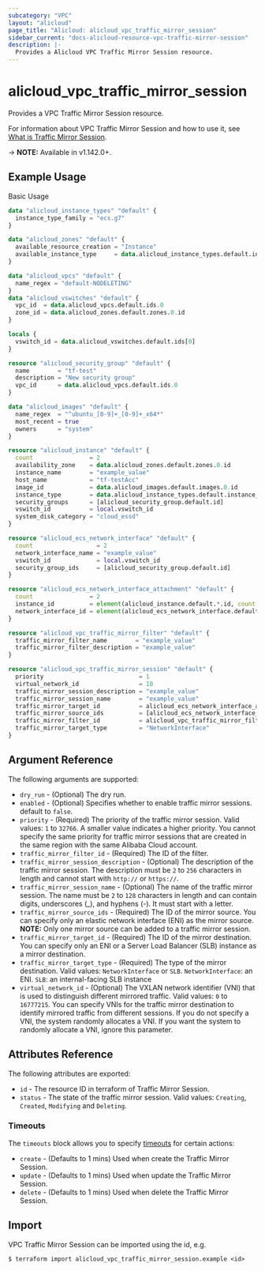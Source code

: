 ```yaml
---
subcategory: "VPC"
layout: "alicloud"
page_title: "Alicloud: alicloud_vpc_traffic_mirror_session"
sidebar_current: "docs-alicloud-resource-vpc-traffic-mirror-session"
description: |-
  Provides a Alicloud VPC Traffic Mirror Session resource.
---
```


# alicloud\_vpc\_traffic\_mirror\_session

Provides a VPC Traffic Mirror Session resource.

For information about VPC Traffic Mirror Session and how to use it, see [What is Traffic Mirror Session](https://www.alibabacloud.com/help/en/doc-detail/261364.htm).

-> **NOTE:** Available in v1.142.0+.

## Example Usage

Basic Usage

```terraform
data "alicloud_instance_types" "default" {
  instance_type_family = "ecs.g7"
}

data "alicloud_zones" "default" {
  available_resource_creation = "Instance"
  available_instance_type     = data.alicloud_instance_types.default.instance_types.0.id
}

data "alicloud_vpcs" "default" {
  name_regex = "default-NODELETING"
}
data "alicloud_vswitches" "default" {
  vpc_id  = data.alicloud_vpcs.default.ids.0
  zone_id = data.alicloud_zones.default.zones.0.id
}

locals {
  vswitch_id = data.alicloud_vswitches.default.ids[0]
}

resource "alicloud_security_group" "default" {
  name        = "tf-test"
  description = "New security group"
  vpc_id      = data.alicloud_vpcs.default.ids.0
}

data "alicloud_images" "default" {
  name_regex  = "^ubuntu_[0-9]+_[0-9]+_x64*"
  most_recent = true
  owners      = "system"
}

resource "alicloud_instance" "default" {
  count                = 2
  availability_zone    = data.alicloud_zones.default.zones.0.id
  instance_name        = "example_value"
  host_name            = "tf-testAcc"
  image_id             = data.alicloud_images.default.images.0.id
  instance_type        = data.alicloud_instance_types.default.instance_types.0.id
  security_groups      = [alicloud_security_group.default.id]
  vswitch_id           = local.vswitch_id
  system_disk_category = "cloud_essd"
}

resource "alicloud_ecs_network_interface" "default" {
  count                  = 2
  network_interface_name = "example_value"
  vswitch_id             = local.vswitch_id
  security_group_ids     = [alicloud_security_group.default.id]
}

resource "alicloud_ecs_network_interface_attachment" "default" {
  count                = 2
  instance_id          = element(alicloud_instance.default.*.id, count.index)
  network_interface_id = element(alicloud_ecs_network_interface.default.*.id, count.index)
}

resource "alicloud_vpc_traffic_mirror_filter" "default" {
  traffic_mirror_filter_name        = "example_value"
  traffic_mirror_filter_description = "example_value"
}

resource "alicloud_vpc_traffic_mirror_session" "default" {
  priority                           = 1
  virtual_network_id                 = 10
  traffic_mirror_session_description = "example_value"
  traffic_mirror_session_name        = "example_value"
  traffic_mirror_target_id           = alicloud_ecs_network_interface_attachment.default[0].network_interface_id
  traffic_mirror_source_ids          = [alicloud_ecs_network_interface_attachment.default[1].network_interface_id]
  traffic_mirror_filter_id           = alicloud_vpc_traffic_mirror_filter.default.id
  traffic_mirror_target_type         = "NetworkInterface"
}
```

## Argument Reference

The following arguments are supported:

* `dry_run` - (Optional) The dry run.
* `enabled` - (Optional) Specifies whether to enable traffic mirror sessions. default to `false`.
* `priority` - (Required) The priority of the traffic mirror session. Valid values: `1` to `32766`. A smaller value indicates a higher priority. You cannot specify the same priority for traffic mirror sessions that are created in the same region with the same Alibaba Cloud account.
* `traffic_mirror_filter_id` - (Required) The ID of the filter.
* `traffic_mirror_session_description` - (Optional) The description of the traffic mirror session. The description must be `2` to `256` characters in length and cannot start with `http://` or `https://`.
* `traffic_mirror_session_name` - (Optional) The name of the traffic mirror session. The name must be `2` to `128` characters in length and can contain digits, underscores (_), and hyphens (-). It must start with a letter.
* `traffic_mirror_source_ids` - (Required) The ID of the mirror source. You can specify only an elastic network interface (ENI) as the mirror source. **NOTE:** Only one mirror source can be added to a traffic mirror session.
* `traffic_mirror_target_id` - (Required) The ID of the mirror destination. You can specify only an ENI or a Server Load Balancer (SLB) instance as a mirror destination.
* `traffic_mirror_target_type` - (Required) The type of the mirror destination. Valid values: `NetworkInterface` or `SLB`. `NetworkInterface`: an ENI. `SLB`: an internal-facing SLB instance
* `virtual_network_id` - (Optional) The VXLAN network identifier (VNI) that is used to distinguish different mirrored traffic. Valid values: `0` to `16777215`. You can specify VNIs for the traffic mirror destination to identify mirrored traffic from different sessions. If you do not specify a VNI, the system randomly allocates a VNI. If you want the system to randomly allocate a VNI, ignore this parameter.

## Attributes Reference

The following attributes are exported:

* `id` - The resource ID in terraform of Traffic Mirror Session.
* `status` - The state of the traffic mirror session. Valid values: `Creating`, `Created`, `Modifying` and `Deleting`.

### Timeouts

The `timeouts` block allows you to specify [timeouts](https://www.terraform.io/docs/configuration-0-11/resources.html#timeouts) for certain actions:

* `create` - (Defaults to 1 mins) Used when create the Traffic Mirror Session.
* `update` - (Defaults to 1 mins) Used when update the Traffic Mirror Session.
* `delete` - (Defaults to 1 mins) Used when delete the Traffic Mirror Session.

## Import

VPC Traffic Mirror Session can be imported using the id, e.g.

```shell
$ terraform import alicloud_vpc_traffic_mirror_session.example <id>
```
